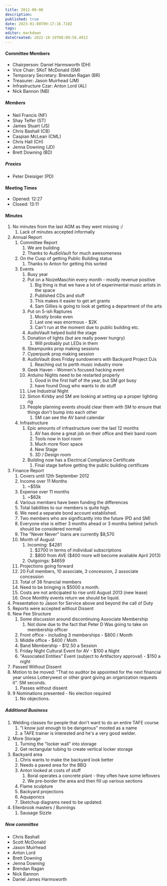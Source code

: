 ```yaml
---
title: 2012-09-08
description: 
published: true
date: 2023-01-08T09:17:16.710Z
tags: 
editor: markdown
dateCreated: 2022-10-19T08:09:56.491Z
---
```


#### Committee Members

-   Chairperson: Daniel Harmsworth (DH)
-   Vice Chair: SKoT McDonald (SM)
-   Temporary Secretary: Brendan Ragan (BR)
-   Treasurer: Jason Muirhead (JM)
-   Infrastructure Czar: Anton Lord (AL)
-   Nick Bannon (NB)

##### Members

-   Neil Francis (NF)
-   Shay Telfer (ST)
-   James Stuart (JS)
-   Chris Bashall (CB)
-   Caspian McLean (CML)
-   Chris Hall (CH)
-   Jenna Downing (JD)
-   Brett Downing (BD)

##### Proxies

-   Peter Dreisiger (PD)

#### Meeting Times

-   Opened: 12:27
-   Closed: 13:11

#### Minutes

1.  No minutes from the last AGM as they went missing :/
    1.  Lack of minutes accepted informally
2.  Annual Report
    1.  Committee Report
        1.  We are building
        2.  Thanks to AudioVault for much awesomeness
    2.  On the Cusp of getting Public Building status
        1.  Thanks to Anton for getting this sorted
    3.  Events
        1.  Busy year
        2.  Put on a NoizeMaschin every month - mostly revenue positive
            1.  Big thing is that we have a lot of experimental music artists in the space
            2.  Published CDs and stuff
            3.  This makes it easier to get art grants
            4.  Sam Gillies is going to look at getting a department of the arts
        3.  Put on 5-ish Raptures
            1.  Mostly broke even
            2.  Last one was enormous - \$2K
            3.  Can't run at the moment due to public building etc.
        4.  AudioVault helped build the stage
        5.  Donation of lights (but are really power hungry)
            1.  Will probably put LEDs in them
        6.  Steampunks prop making sessions
        7.  Cyperpunk prop making session
        8.  AudioVault does Friday sundowners with Backyard Project DJs
            1.  Reaching out to perth music industry more
        9.  Geek Haven - Women's focused hacking event
        10. Arduino Nights need to be restarted properly
            1.  Good in the first half of the year, but SM got busy
            2.  have found Doug who wants to do stuff
        11. Live Industrial Night
        12. Simon Kirkby and SM are looking at setting up a proper lighting rig
        13. People planning events should clear them with SM to ensure that things don't bump into each other
            1.  SM can see the AV band calendar
    4.  Infrastructure
        1.  Epic amounts of infrastructure over the last 12 months
            1.  AV has done a great job on their office and their band room
            2.  Tools now in tool room
            3.  Much more floor space
            4.  New Stage
            5.  3D / Design room
        2.  Building now has a Electrical Compliance Certificate
            1.  Final stage before getting the public building certificate
3.  Finance Report
    1.  Covers until 12th September 2012
    2.  Income over 11 Months
        1.  \~\$55k
    3.  Expense over 11 months
        1.  \~\$62k
    4.  Various members have been funding the differences
    5.  Total liabilities to our members is quite high.
    6.  We need a separate bond account established.
    7.  Two members who are significantly into the future (PD and SM)
    8.  Everyone else is either 3 months ahead or 3 months behind (which should be considered normal)
    9.  The "Never Never" loans are currently \$8,570
    10. Month of August
        1.  Incoming: \$4281
            1.  \$2700 in terms of individual subscriptions
            2.  \$800 from AVE (\$400 more will become available April 2013)
        2.  Outgoings: \$4659
    11. Projections going forward
    12. 20 Full members, 10 associate, 3 concession, 2 associate concession
    13. Total of 38 financial members
    14. Need to be bringing is \$5000 a month.
    15. Costs are not anticipated to rise until August 2013 (new lease)
    16. Once Monthly events return we should be liquid.
4.  Presentation to Jason for Service above and beyond the call of Duty
5.  Reports were accepted without Dissent
6.  New Fee Structure
    1.  Some discussion around discontinuing Associate Membership
        1.  Not done due to the fact that Peter D Was going to take on membership officer
    2.  Front office - including 3 memberships - \$800 / Month
    3.  Middle office - \$400 / Moth
    4.  Band Membership - \$12.50 a Session
    5.  Friday Night Cultural Event for AV - \$100 a Night
    6.  "Associated Entities" Event (subject to Artifactory approval) - \$150 a night
7.  Passed Without Dissent
8.  Motion to be moved: "That no auditor be appointed for the next financial year unless Lotterywest or other grant giving an organization requests it". SM seconds.
    1.  Passes without dissent
9.  9 Nominations presented - No election required
    1.  No objections.

##### Additional Business

1.  Welding classes for people that don't want to do an entire TAFE course
    1.  "I know just enough to be dangerous" mooted as a name
    2.  a TAFE trainer is interested and he's a very good welder.
2.  More Storage
    1.  Turning the "locker wall" into storage
    2.  Get rectangular tubing to create vertical locker storage
3.  Backyard area
    1.  Chris wants to make the backyard look better
    2.  Needs a paved area for the BBQ
    3.  Anton looked at costs of stuff
        1.  Boral operates a concrete plant - they often have some leftovers
        2.  We pre-border the area and then fill up various sections
    4.  Flame sculpture
    5.  Backyard projections
    6.  Aquaponics
    7.  Sketchup diagrams need to be updated.
4.  Ellenbrook masters / Bunnings
    1.  Sausage Sizzle

##### New committee

-   Chris Bashall
-   Scott McDonald
-   Jason Muirhead
-   Anton Lord
-   Brett Downing
-   Jenna Downing
-   Brendan Ragan
-   Nick Bannon
-   Daniel James Harmsworth
